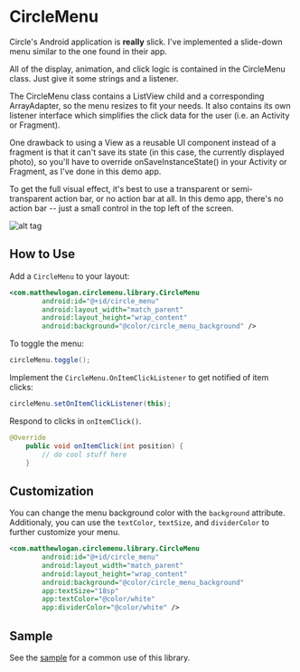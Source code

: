 CircleMenu
==========

Circle's Android application is **really** slick.  I've implemented a slide-down menu similar to the one found in
their app.

All of the display, animation, and click logic is contained in the CircleMenu class.  Just give it some strings and
a listener.

The CircleMenu class contains a ListView child and a corresponding ArrayAdapter, so the menu resizes to fit your needs.
It also contains its own listener interface which simplifies the click data for the user (i.e. an Activity or Fragment).

One drawback to using a View as a reusable UI component instead of a fragment is that it can't save its state (in this case, the currently displayed photo), so you'll have to override onSaveInstanceState() in your Activity or Fragment,
as I've done in this demo app.

To get the full visual effect, it's best to use a transparent or semi-transparent action bar, or no action bar at all.
In this demo app, there's no action bar -- just a small control in the top left of the screen.

![alt tag](https://raw.github.com/mattlogan/CircleMenu/master/github-assets/skateboarder.png)

## How to Use

Add a `CircleMenu` to your layout:

```xml
<com.matthewlogan.circlemenu.library.CircleMenu
        android:id="@+id/circle_menu"
        android:layout_width="match_parent"
        android:layout_height="wrap_content"
        android:background="@color/circle_menu_background" />
```

To toggle the menu:

```java
circleMenu.toggle();
```

Implement the `CircleMenu.OnItemClickListener` to get notified of item clicks:

```java
circleMenu.setOnItemClickListener(this);
````

Respond to clicks in `onItemClick()`.

```java
@Override
    public void onItemClick(int position) {
        // do cool stuff here
    }
```

## Customization

You can change the menu background color with the `background` attribute.  Additionaly, you can use the
`textColor`, `textSize`, and `dividerColor` to further customize your menu.

```xml
<com.matthewlogan.circlemenu.library.CircleMenu
        android:id="@+id/circle_menu"
        android:layout_width="match_parent"
        android:layout_height="wrap_content"
        android:background="@color/circle_menu_background"
        app:textSize="18sp"
        app:textColor="@color/white"
        app:dividerColor="@color/white" />
```

## Sample

See the [sample](https://github.com/mattlogan/CircleMenu/tree/master/sample) for a common use of this library.

